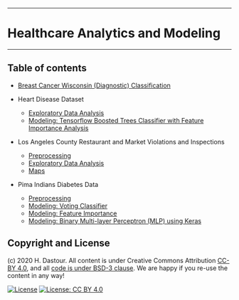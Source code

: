 ******************************
# Healthcare Analytics and Modeling
******************************

## Table of contents
* [Breast Cancer Wisconsin (Diagnostic) Classification](Breast_Cancer_Wisconsin_(Diagnostic)_Classification.ipynb)

* Heart Disease Dataset
	* [Exploratory Data Analysis](Heart_Disease_Dataset_EDA.ipynb)
	* [Modeling: Tensorflow Boosted Trees Classifier with Feature Importance Analysis](Heart_Disease_Dataset_TF_Boosted_Trees_with_Feat_Importance_Analysis.ipynb)

* Los Angeles County Restaurant and Market Violations and Inspections
	* [Preprocessing](Los_Angeles_Inspection_Preprocessing.ipynb)
	* [Exploratory Data Analysis](Los_Angeles_Inspection_healthcare_analytics_and_modeling.ipynb)
	* [Maps](Los_Angeles_Inspection_Maps.ipynb)

* Pima Indians Diabetes Data
	* [Preprocessing](Pima_Indians_Diabetes_Dataset_Preprocessing.ipynb)
	* [Modeling: Voting Classifier](Pima_Indians_Diabetes_Dataset_Modeling_Voting_Classifier.ipynb)
	* [Modeling: Feature Importance](Pima_Indians_Diabetes_Dataset_Modeling_Feature_Importance.ipynb)
	* [Modeling: Binary Multi-layer Perceptron (MLP) using Keras](Pima_Indians_Diabetes_Dataset_Modeling_Keras_Binary_MLP.ipynb)


## Copyright and License

(c) 2020 H. Dastour. All content is under Creative Commons Attribution [CC-BY 4.0](https://creativecommons.org/licenses/by/4.0/legalcode.txt), and all [code is under BSD-3 clause](https://github.com/engineersCode/EngComp/blob/master/LICENSE). We are happy if you re-use the content in any way!

[![License](https://img.shields.io/badge/License-BSD%203--Clause-blue.svg)](https://opensource.org/licenses/BSD-3-Clause) [![License: CC BY 4.0](https://img.shields.io/badge/License-CC%20BY%204.0-lightgrey.svg)](https://creativecommons.org/licenses/by/4.0/)
